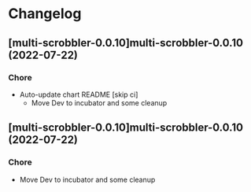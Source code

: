 # Changelog



## [multi-scrobbler-0.0.10]multi-scrobbler-0.0.10 (2022-07-22)

### Chore

- Auto-update chart README [skip ci]
  - Move Dev to incubator and some cleanup




## [multi-scrobbler-0.0.10]multi-scrobbler-0.0.10 (2022-07-22)

### Chore

- Move Dev to incubator and some cleanup

